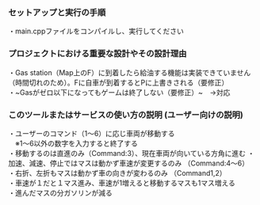 ### セットアップと実行の手順
・main.cppファイルをコンパイルし、実行してください  


### プロジェクトにおける重要な設計やその設計理由
・Gas station（Map上のF）に到着したら給油する機能は実装できていません（時間切れのため）。Fに自車が到着するとPに上書きされる（要修正）  
・~Gasがゼロ以下になってもゲームは終了しない（要修正）~　→対応


  

### このツールまたはサービスの使い方の説明 (ユーザー向けの説明)  
・ユーザーのコマンド（1～6）に応じ車両が移動する  
　※1～6以外の数字を入力すると終了する  
・移動するのは直進のみ（Command:3）、現在車両が向いている方角に進む
・加速、減速、停止ではマスは動かず車速が変更するのみ （Command:4～6）  
・右折、左折もマスは動かず車の向きが変わるのみ  （Command1,2）  
・車速が１だと１マス進み、車速が1増えると移動するマスも1マス増える  
・進んだマスの分ガソリンが減る  


